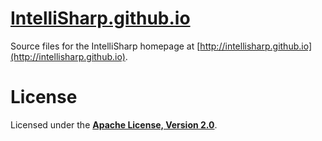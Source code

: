 # [IntelliSharp.github.io](http://intellisharp.github.io)
Source files for the IntelliSharp homepage at [http://intellisharp.github.io](http://intellisharp.github.io).

# License
Licensed under the [**Apache License, Version 2.0**](http://www.apache.org/licenses/LICENSE-2.0).
